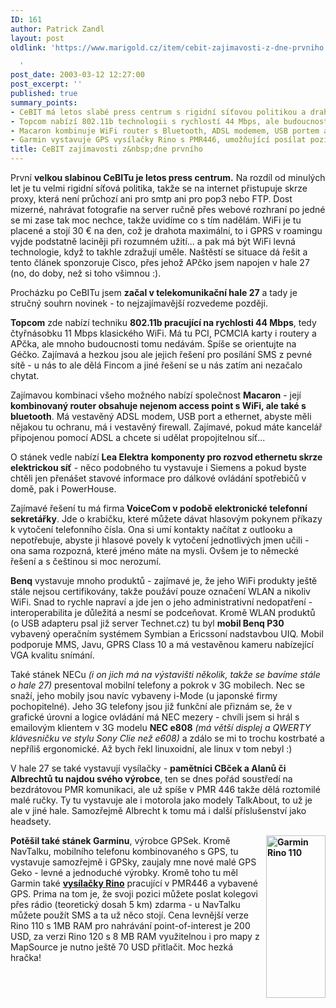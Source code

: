 ```yaml
---
ID: 161
author: Patrick Zandl
layout: post
oldlink: 'https://www.marigold.cz/item/cebit-zajimavosti-z-dne-prvniho

  '
post_date: 2003-03-12 12:27:00
post_excerpt: ''
published: true
summary_points:
- CeBIT má letos slabé press centrum s rigidní síťovou politikou a drahým WiFi.
- Topcom nabízí 802.11b technologii s rychlostí 44 Mbps, ale budoucnost je nejistá.
- Macaron kombinuje WiFi router s Bluetooth, ADSL modemem, USB portem a firewallem.
- Garmin vystavuje GPS vysílačky Rino s PMR446, umožňující posílat pozici zdarma.
title: CeBIT zajímavosti z&nbsp;dne prvního
---
```


<p>
První <STRONG>velkou slabinou CeBITu je letos press centrum.</STRONG> Na rozdíl od minulých let je tu velmi rigidní síťová politika, takže se na internet přistupuje skrze proxy, která není průchozí ani pro smtp ani pro pop3 nebo FTP. Dost mizerné, nahrávat fotografie na server ručně přes webové rozhraní po jedné se mi zase tak moc nechce, takže uvidíme co s tím nadělám. WiFi je tu placené a stojí 30 &#8364; na den, což je drahota maximální, to i GPRS v roamingu vyjde podstatně laciněji při rozumném užití... a pak má být WiFi levná technologie, když to takhle zdražují uměle. Naštěstí se situace dá řešit a tento článek sponzoruje Cisco, přes jehož APčko jsem napojen v hale 27 (no, do doby, než si toho všimnou :).</p>

<p>
Procházku po CeBITu jsem <STRONG>začal v telekomunikační hale 27</STRONG> a tady je stručný souhrn novinek - to nejzajímavější rozvedeme později. </p>

<p>
<STRONG>Topcom</STRONG> zde nabízí techniku <STRONG>802.11b pracující na rychlosti 44 Mbps</STRONG>, tedy čtyřnásobku 11 Mbps klasického WiFi. Má tu PCI, PCMCIA karty i routery a APčka, ale mnoho budoucnosti tomu nedávám. Spíše se orientujte na Géčko. Zajímavá a hezkou jsou ale jejich řešení pro posílání SMS z pevné sítě - u nás to ale dělá Fincom a jiné řešení se u nás zatím ani nezačalo chytat. </p>

<p>
Zajímavou kombinaci všeho možného nabízí společnost <STRONG>Macaron</STRONG> - její <STRONG>kombinovaný router obsahuje nejenom access point s WiFi, ale také s bluetooth</STRONG>. Má vestavěný ADSL modem, USB port a ethernet, abyste měli nějakou tu ochranu, má i vestavěný firewall. Zajímavé, pokud máte kancelář připojenou pomocí ADSL a chcete si udělat propojitelnou síť...</p>

<p>
O stánek vedle nabízí <STRONG>Lea Elektra</STRONG> <STRONG>komponenty pro rozvod ethernetu skrze elektrickou síť</STRONG> - něco podobného tu vystavuje i Siemens a pokud byste chtěli jen přenášet stavové informace pro dálkové ovládání spotřebičů v domě, pak i PowerHouse. </p>

<p>
Zajímavé řešení tu má firma<STRONG> VoiceCom v podobě elektronické telefonní sekretářky</STRONG>. Jde o krabičku, které můžete dávat hlasovým pokynem příkazy k vytočení telefonního čísla. Ona si umí kontakty načítat z outlooku a nepotřebuje, abyste ji hlasové povely k vytočení jednotlivých jmen učili - ona sama rozpozná, které jméno máte na mysli. Ovšem je to německé řešení a s češtinou si moc nerozumí. </p>

<p>
<STRONG>Benq</STRONG> vystavuje mnoho produktů - zajímavé je, že jeho WiFi produkty ještě stále nejsou certifikovány, takže použáví pouze označení WLAN a nikoliv WiFi. Snad to rychle napraví a jde jen o jeho administrativní nedopatření - interoperabilita je důležitá a nesmí se podceňovat. Kromě WLAN produktů (o USB adapteru psal již server Technet.cz) tu byl <STRONG>mobil Benq P30</STRONG> vybavený operačním systémem Symbian a Ericssoní nadstavbou UIQ. Mobil podporuje MMS, Javu, GPRS Class 10 a má vestavěnou kameru nabízející VGA kvalitu snímání. </p>

<p>
Také stánek NECu <EM>(i on jich má na výstavišti několik, takže se bavíme stále o hale 27) </EM>presentoval mobilní telefony a pokrok v 3G mobilech. Nec se snaží, jeho mobily jsou navíc vybaveny i-Mode (u japonské firmy pochopitelné). Jeho 3G telefony jsou již funkční ale přiznám se, že v grafické úrovni a logice ovládání má NEC mezery - chvíli jsem si hrál s emailovým klientem v 3G modelu <STRONG>NEC e808</STRONG> <EM>(má větší displej a QWERTY klávesničku ve stylu Sony Clie než e608)</EM> a zdálo se mi to trochu kostrbaté a nepříliš ergonomické. Až bych řekl linuxoidní, ale linux v tom nebyl :)</p>

<p>
V hale 27 se také vystavují vysílačky - <STRONG>pamětníci CBček a Alanů či Albrechtů tu najdou svého výrobce</STRONG>, ten se dnes pořád soustředí na bezdrátovou PMR komunikaci, ale už spíše v PMR 446 takže dělá roztomilé malé ručky. Ty tu vystavuje ale i motorola jako modely TalkAbout, to už je ale v jiné hale. Samozřejmě Albrecht k tomu má i další příslušenství jako headsety.</p>

<p>
<STRONG><IMG height=260 alt="Garmin Rino 110" src="http://www.garmin.com/products/rino/graphics/rino110PIC.jpg" width=95 align=right>Potěšil také stánek Garminu</STRONG>, výrobce GPSek. Kromě NavTalku, mobilního telefonu kombinovaného s GPS, tu vystavuje samozřejmě i GPSky, zaujaly mne nové malé GPS Geko - levné a jednoduché výrobky. Kromě toho tu měl Garmin také <A href="http://www.garmin.com/products/rino/" target=_blank><STRONG>vysílačky Rino</STRONG></A> pracující v PMR446 a vybavené GPS. Prima na tom je, že svoji pozici můžete poslat kolegovi přes rádio (teoretický dosah 5 km) zdarma - u NavTalku můžete použít SMS a ta už něco stojí. Cena levnější verze Rino 110 s 1MB RAM pro nahrávání&#160;point-of-interest je 200 USD, za verzi Rino 120 s 8 MB RAM využitelnou i pro mapy z MapSource je nutno ještě 70 USD přitlačit. Moc hezká hračka!</p>